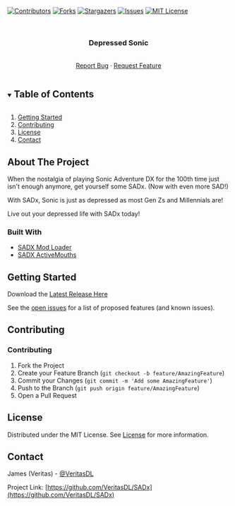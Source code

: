 [![Contributors][contributors-shield]][contributors-url]
[![Forks][forks-shield]][forks-url]
[![Stargazers][stars-shield]][stars-url]
[![Issues][issues-shield]][issues-url]
[![MIT License][license-shield]][license-url]



<!-- PROJECT LOGO -->
<br />
<p align="center">
  <a href="https://github.com/VeritasDL/SADx">
  </a>

  <h3 align="center">Depressed Sonic</h3>

  <p align="center">
    <br />
    <a href="https://github.com/VeritasDL/SADx/issues">Report Bug</a>
    ·
    <a href="https://github.com/VeritasDL/SADx/issues">Request Feature</a>
  </p>
</p>



<!-- TABLE OF CONTENTS -->
<details open="open">
  <summary><h2 style="display: inline-block">Table of Contents</h2></summary>
  <ol>
    <li>
      <a href="#getting-started">Getting Started</a>
    </li>
    <li><a href="#contributing">Contributing</a></li>
    <li><a href="#license">License</a></li>
    <li><a href="#contact">Contact</a></li>
  </ol>
</details>



<!-- ABOUT THE PROJECT -->
## About The Project
When the nostalgia of playing Sonic Adventure DX for the 100th time just isn't enough anymore,
get yourself some SADx. (Now with even more SAD!)

With SADx, Sonic is just as depressed as most Gen Zs and Millennials are!

Live out your depressed life with SADx today!
### Built With

* [SADX Mod Loader](https://github.com/X-Hax/sadx-mod-loader)
* [SADX ActiveMouths](https://github.com/SPEEPSHighway/SADX-ActiveMouths)


<!-- GETTING STARTED -->
## Getting Started

Download the [Latest Release Here](https://github.com/VeritasDL/SADx/releases)


See the [open issues](https://github.com/VeritasDL/SADx/issues) for a list of proposed features (and known issues).

<!-- CONTRIBUTING -->
## Contributing

### Contributing
1. Fork the Project
2. Create your Feature Branch (`git checkout -b feature/AmazingFeature`)
3. Commit your Changes (`git commit -m 'Add some AmazingFeature'`)
4. Push to the Branch (`git push origin feature/AmazingFeature`)
5. Open a Pull Request

<!-- LICENSE -->
## License

Distributed under the MIT License. See [License](https://github.com/VeritasDL/SADx/blob/main/LICENSE) for more information.



<!-- CONTACT -->
## Contact

James (Veritas) - [@VeritasDL](https://twitter.com/veritasdl)

Project Link: [https://github.com/VeritasDL/SADx](https://github.com/VeritasDL/SADx)




<!-- MARKDOWN LINKS & IMAGES -->
<!-- https://www.markdownguide.org/basic-syntax/#reference-style-links -->
[contributors-shield]: https://img.shields.io/github/contributors/VeritasDL/SADx.svg?style=for-the-badge
[contributors-url]: https://github.com/VeritasDL/SADx/graphs/contributors
[forks-shield]: https://img.shields.io/github/forks/VeritasDL/SADx.svg?style=for-the-badge
[forks-url]: https://github.com/VeritasDL/SADx/network/members
[stars-shield]: https://img.shields.io/github/stars/VeritasDL/SADx.svg?style=for-the-badge
[stars-url]: https://github.com/VeritasDL/SADx/stargazers
[issues-shield]: https://img.shields.io/github/issues/VeritasDL/SADx.svg?style=for-the-badge
[issues-url]: https://github.com/VeritasDL/SADx/issues
[license-shield]: https://img.shields.io/github/license/VeritasDL/SADx.svg?style=for-the-badge
[license-url]: https://github.com/VeritasDL/SADx/blob/main/LICENSE
